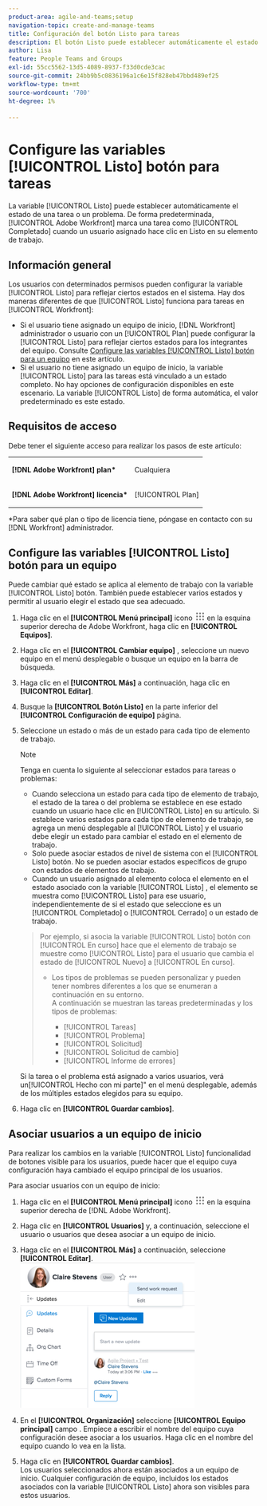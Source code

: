 ```yaml
---
product-area: agile-and-teams;setup
navigation-topic: create-and-manage-teams
title: Configuración del botón Listo para tareas
description: El botón Listo puede establecer automáticamente el estado de una tarea o un problema. De forma predeterminada, Adobe Workfront marca una tarea como Completada cuando un usuario asignado hace clic en Listo en su elemento de trabajo.
author: Lisa
feature: People Teams and Groups
exl-id: 55cc5562-13d5-4089-8937-f33d0cde3cac
source-git-commit: 24bb9b5c0836196a1c6e15f828eb47bbd489ef25
workflow-type: tm+mt
source-wordcount: '700'
ht-degree: 1%

---
```


# Configure las variables [!UICONTROL Listo] botón para tareas

La variable [!UICONTROL Listo] puede establecer automáticamente el estado de una tarea o un problema. De forma predeterminada, [!UICONTROL Adobe Workfront] marca una tarea como [!UICONTROL Completado] cuando un usuario asignado hace clic en Listo en su elemento de trabajo.

## Información general

Los usuarios con determinados permisos pueden configurar la variable [!UICONTROL Listo] para reflejar ciertos estados en el sistema. Hay dos maneras diferentes de que [!UICONTROL Listo] funciona para tareas en [!UICONTROL Workfront]:

* Si el usuario tiene asignado un equipo de inicio, [!DNL Workfront] administrador o usuario con un [!UICONTROL Plan] puede configurar la [!UICONTROL Listo] para reflejar ciertos estados para los integrantes del equipo. Consulte [Configure las variables [!UICONTROL Listo] botón para un equipo](#configure-the-uicontrol-done-button-for-a-team) en este artículo.
* Si el usuario no tiene asignado un equipo de inicio, la variable [!UICONTROL Listo] para las tareas está vinculado a un estado completo. No hay opciones de configuración disponibles en este escenario. La variable [!UICONTROL Listo] de forma automática, el valor predeterminado es este estado.

## Requisitos de acceso

Debe tener el siguiente acceso para realizar los pasos de este artículo:

<table style="table-layout:auto"> 
 <col> 
 </col> 
 <col> 
 </col> 
 <tbody> 
  <tr> 
   <td role="rowheader"><strong>[!DNL Adobe Workfront] plan*</strong></td> 
   <td> <p>Cualquiera</p> </td> 
  </tr> 
  <tr> 
   <td role="rowheader"><strong>[!DNL Adobe Workfront] licencia*</strong></td> 
   <td> <p>[!UICONTROL Plan] </p> </td> 
  </tr> 
 </tbody> 
</table>

&#42;Para saber qué plan o tipo de licencia tiene, póngase en contacto con su [!DNL Workfront] administrador.

## Configure las variables [!UICONTROL Listo] botón para un equipo

Puede cambiar qué estado se aplica al elemento de trabajo con la variable [!UICONTROL Listo] botón. También puede establecer varios estados y permitir al usuario elegir el estado que sea adecuado.

1. Haga clic en el **[!UICONTROL Menú principal]** icono ![](assets/main-menu-icon.png) en la esquina superior derecha de Adobe Workfront, haga clic en **[!UICONTROL Equipos]**.

1. Haga clic en el **[!UICONTROL Cambiar equipo]** , seleccione un nuevo equipo en el menú desplegable o busque un equipo en la barra de búsqueda.
1. Haga clic en el **[!UICONTROL Más]** a continuación, haga clic en **[!UICONTROL Editar]**.
1. Busque la **[!UICONTROL Botón Listo]** en la parte inferior del **[!UICONTROL Configuración de equipo]** página.

1. Seleccione un estado o más de un estado para cada tipo de elemento de trabajo.

   >[!NOTE]
   >
   >Tenga en cuenta lo siguiente al seleccionar estados para tareas o problemas:
   >
   >* Cuando selecciona un estado para cada tipo de elemento de trabajo, el estado de la tarea o del problema se establece en ese estado cuando un usuario hace clic en [!UICONTROL Listo] en su artículo. Si establece varios estados para cada tipo de elemento de trabajo, se agrega un menú desplegable al [!UICONTROL Listo] y el usuario debe elegir un estado para cambiar el estado en el elemento de trabajo.
   >* Solo puede asociar estados de nivel de sistema con el [!UICONTROL Listo] botón. No se pueden asociar estados específicos de grupo con estados de elementos de trabajo.
   >* Cuando un usuario asignado al elemento coloca el elemento en el estado asociado con la variable [!UICONTROL Listo] , el elemento se muestra como [!UICONTROL Listo] para ese usuario, independientemente de si el estado que seleccione es un [!UICONTROL Completado] o [!UICONTROL Cerrado] o un estado de trabajo.

   >   
   >   
   >  Por ejemplo, si asocia la variable [!UICONTROL Listo] botón con [!UICONTROL En curso] hace que el elemento de trabajo se muestre como [!UICONTROL Listo] para el usuario que cambia el estado de [!UICONTROL Nuevo] a [!UICONTROL En curso].
   >   
   >* Los tipos de problemas se pueden personalizar y pueden tener nombres diferentes a los que se enumeran a continuación en su entorno.\
      >  A continuación se muestran las tareas predeterminadas y los tipos de problemas:
      >     
      >   * [!UICONTROL Tareas]
      >   * [!UICONTROL Problema]
      >   * [!UICONTROL Solicitud]
      >   * [!UICONTROL Solicitud de cambio]
      >   * [!UICONTROL Informe de errores]


   Si la tarea o el problema está asignado a varios usuarios, verá un[!UICONTROL Hecho con mi parte]&quot; en el menú desplegable, además de los múltiples estados elegidos para su equipo.

1. Haga clic en **[!UICONTROL Guardar cambios]**.

## Asociar usuarios a un equipo de inicio

Para realizar los cambios en la variable [!UICONTROL Listo] funcionalidad de botones visible para los usuarios, puede hacer que el equipo cuya configuración haya cambiado el equipo principal de los usuarios.

Para asociar usuarios con un equipo de inicio:

1. Haga clic en el **[!UICONTROL Menú principal]** icono ![](assets/main-menu-icon.png) en la esquina superior derecha de [!DNL Adobe Workfront].

1. Haga clic en **[!UICONTROL Usuarios]** y, a continuación, seleccione el usuario o usuarios que desea asociar a un equipo de inicio.
1. Haga clic en el **[!UICONTROL Más]** a continuación, seleccione **[!UICONTROL Editar]**.\
   ![](assets/user-settings-nwe-350x291.png)

1. En el **[!UICONTROL Organización]** seleccione **[!UICONTROL Equipo principal]** campo . Empiece a escribir el nombre del equipo cuya configuración desee asociar a los usuarios. Haga clic en el nombre del equipo cuando lo vea en la lista.

1. Haga clic en **[!UICONTROL Guardar cambios]**.\
   Los usuarios seleccionados ahora están asociados a un equipo de inicio.
Cualquier configuración de equipo, incluidos los estados asociados con la variable [!UICONTROL Listo] ahora son visibles para estos usuarios.
